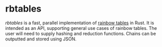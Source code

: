 # rbtables

_rbtables_ is a fast, parallel implementation of [rainbow tables](https://en.wikipedia.org/wiki/Rainbow_table) in Rust. It is intended as an API, supporting general use cases of rainbow tables. The user will need to supply hashing and reduction functions. Chains can be outputted and stored using JSON.
